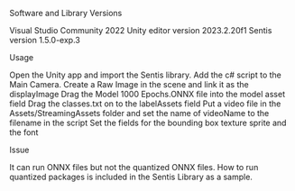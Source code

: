 Software and Library Versions

Visual Studio Community 2022
Unity editor version 2023.2.20f1
Sentis version 1.5.0-exp.3


Usage

Open the Unity app and import the Sentis library.
Add the c# script to the Main Camera.
Create a Raw Image in the scene and link it as the displayImage
Drag the Model 1000 Epochs.ONNX file into the model asset field
Drag the classes.txt on to the labelAssets field
Put a video file in the Assets/StreamingAssets folder and set the name of videoName to the filename in the script
Set the fields for the bounding box texture sprite and the font

Issue

It can run ONNX files but not the quantized ONNX files.
How to run quantized packages is included in the Sentis Library as a sample.
